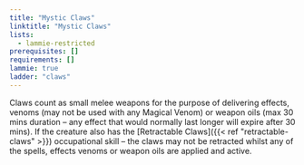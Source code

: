 ```yaml
---
title: "Mystic Claws"
linktitle: "Mystic Claws"
lists:
  - lammie-restricted
prerequisites: []
requirements: []
lammie: true
ladder: "claws"
---
```


Claws count as small melee weapons for the purpose of delivering effects, venoms (may not be used with any Magical Venom) or weapon oils (max 30 mins duration – any effect that would normally last longer will expire after 30 mins). If the creature also has the [Retractable Claws]({{< ref "retractable-claws" >}}) occupational skill – the claws may not be retracted whilst any of the spells, effects venoms or weapon oils are applied and active.
